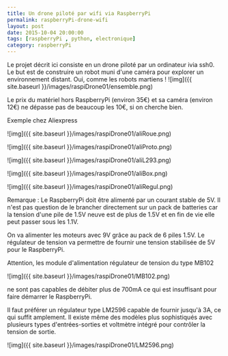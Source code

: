```yaml
---
title: Un drone piloté par wifi via RaspberryPi
permalink: raspberryPi-drone-wifi 
layout: post
date: 2015-10-04 20:00:00
tags: [raspberryPi , python, electronique]
category: raspberryPi
---
```


Le projet décrit ici consiste en un drone piloté par un ordinateur ivia ssh0.
Le but est de construire un robot muni d'une caméra pour explorer
un environnement distant. Oui, comme les robots martiens !
![img]({{ site.baseurl }}/images/raspiDrone01/ensemble.png)


Le prix du matériel hors RaspberryPi (environ 35€) et sa caméra (environ 12€)
ne dépasse pas de beaucoup les 10€, si on cherche bien.

Exemple chez Aliexpress 

![img]({{ site.baseurl }}/images/raspiDrone01/aliRoue.png)

![img]({{ site.baseurl }}/images/raspiDrone01/aliProto.png)

![img]({{ site.baseurl }}/images/raspiDrone01/aliL293.png)

![img]({{ site.baseurl }}/images/raspiDrone01/aliBox.png)

![img]({{ site.baseurl }}/images/raspiDrone01/aliRegul.png)

Remarque :
Le RaspberryPi doit être alimenté par un courant stable de 5V.
Il n'est pas question de le brancher directement sur un pack de batteries
car la tension d'une pile de 1.5V neuve est de plus de 1.5V et en fin de vie
elle peut passer sous les 1.1V.

On va alimenter les moteurs avec 9V grâce au pack de
6 piles 1.5V. Le régulateur de tension va permettre de
fournir une tension stabilisée de 5V pour le RaspberryPi. 

Attention, les module d'alimentation régulateur de tension du type MB102

![img]({{ site.baseurl }}/images/raspiDrone01/MB102.png)

ne sont pas capables de débiter plus de 700mA ce qui est insuffisant pour
faire démarrer le RaspberryPi.

Il faut préférer un régulateur type LM2596 capable de 
fournir jusqu'à 3A, ce qui suffit amplement.
Il existe même des modèles plus sophistiqués avec plusieurs types
d'entrées-sorties et voltmètre intégré pour contrôler la tension de sortie.

![img]({{ site.baseurl }}/images/raspiDrone01/LM2596.png)



